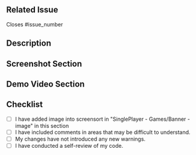 <!-- Pull Request Template -->

## Related Issue

Closes #issue_number

<!-- If there is no issue number, the PR will not be merged. Therefore, please ensure that the issue number is added -->

## Description

<!-- Write a brief description of the changes made in the PR. Explain the problem being addressed, or any relevant
information. -->

## Screenshot Section

<!-- Include the screenshot to preview the changes done and their proper functionality -->

## Demo Video Section

<!-- Include the demo video to preview the changes done and their proper functionality -->

## Checklist 

<!-- [x] - To mark checked, put 'x' in place of ' '(space)  -->
<!-- [ ] - Keep unchecked using ' '(space)  -->

- [ ] I have added image into screensort in "SinglePlayer - Games/Banner - image" in this section
- [ ] I have included comments in areas that may be difficult to understand.
- [ ] My changes have not introduced any new warnings.
- [ ] I have conducted a self-review of my code.
